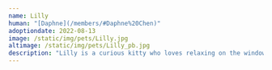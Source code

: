 ```yaml
---
name: Lilly
human: "[Daphne](/members/#Daphne%20Chen)"
adoptiondate: 2022-08-13
image: /static/img/pets/Lilly.jpg
altimage: /static/img/pets/Lilly_pb.jpg
description: "Lilly is a curious kitty who loves relaxing on the windowsill and watching the world go by. She enjoys playing with her toy chicken and is always ready to eat food."
---
```

